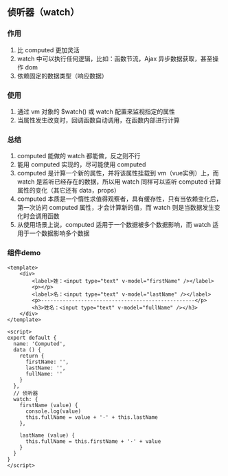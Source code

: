 ## 侦听器（watch）

### 作用

1. 比 computed 更加灵活
2. watch 中可以执行任何逻辑，比如：函数节流，Ajax 异步数据获取，甚至操作 dom
3. 依赖固定的数据类型（响应数据）



### 使用

1. 通过 vm 对象的 $watch() 或 watch 配置来监视指定的属性
2. 当属性发生改变时，回调函数自动调用，在函数内部进行计算



### 总结

1. computed 能做的 watch 都能做，反之则不行
2. 能用 computed 实现的，尽可能使用 computed
3. computed 是计算一个新的属性，并将该属性挂载到 vm（vue实例）上，而 watch 是监听已经存在的数据，所以用 watch 同样可以监听 computed 计算属性的变化（其它还有 data，props）
4. computed 本质是一个惰性求值得观察者，具有缓存性，只有当依赖变化后，第一次访问 computed 属性，才会计算新的值，而 watch 则是当数据发生变化时会调用函数
5. 从使用场景上说，computed 适用于一个数据被多个数据影响，而 watch 适用于一个数据影响多个数据





### 组件demo

```vue
<template>
    <div>
        <label>姓：<input type="text" v-model="firstName" /></label>
        <p></p>
        <label>名：<input type="text" v-model="lastName" /></label>
        <p>--------------------------------------------------</p>
        <h3>姓名：<input type="text" v-model="fullName" /></h3>
    </div>
</template>

<script>
export default {
  name: 'Computed',
  data () {
    return {
      firstName: '',
      lastName: '',
      fullName: ''
    }
  },
  // 侦听器
  watch: {
    firstName (value) {
      console.log(value)
      this.fullName = value + '·' + this.lastName
    },

    lastName (value) {
      this.fullName = this.firstName + '·' + value
    }
  }
}
</script>
```

